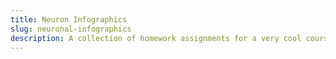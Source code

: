 ```yaml
---
title: Neuron Infographics
slug: neuronal-infographics
description: A collection of homework assignments for a very cool course in foundational neuroscience.
---
```


